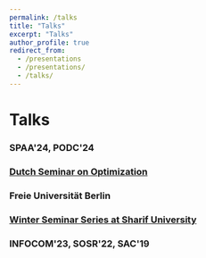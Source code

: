 ```yaml
---
permalink: /talks
title: "Talks"
excerpt: "Talks"
author_profile: true
redirect_from: 
  - /presentations
  - /presentations/
  - /talks/
---
```




# Talks

### SPAA'24, PODC'24
### [Dutch Seminar on Optimization](https://wsc.project.cwi.nl/dutch-optimization-seminar/events/seminar-danish-kashaev-cwi-and-arash-pourdamghani-tu-berlin-2-phd-talks)
### Freie Universität Berlin
### [Winter Seminar Series at Sharif University](https://www.youtube.com/watch?v=op_x7zDYK2A)
### INFOCOM'23, SOSR'22, SAC'19 